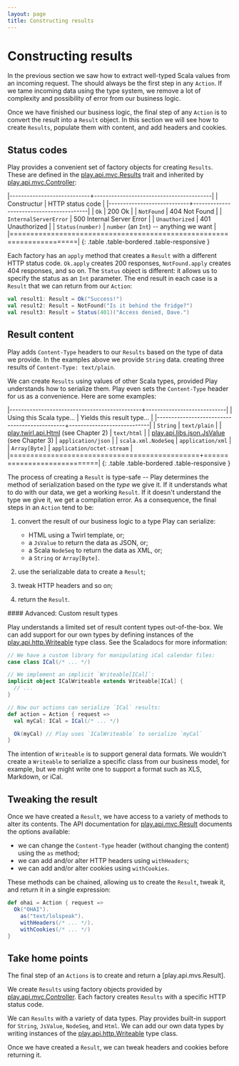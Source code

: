 ```yaml
---
layout: page
title: Constructing results
---
```


# Constructing results

In the previous section we saw how to extract well-typed Scala values from an incoming request. The should always be the first step in any `Action`. If we tame incoming data using the type system, we remove a lot of complexity and possibility of error from our business logic.

Once we have finished our business logic, the final step of any `Action` is to convert the result into a `Result` object. In this section we will see how to create `Results`, populate them with content, and add headers and cookies.

## Status codes

Play provides a convenient set of factory objects for creating `Results`. These are defined in the [play.api.mvc.Results] trait and inherited by [play.api.mvc.Controller]:

|----------------------------+-----------------------------------------|
| Constructur                | HTTP status code                        |
|----------------------------+-----------------------------------------|
| `Ok`                       | 200 Ok                                  |
| `NotFound`                 | 404 Not Found                           |
| `InternalServerError`      | 500 Internal Server Error               |
| `Unauthorized`             | 401 Unauthorized                        |
| `Status(number)`           | `number` (an `Int`) -- anything we want |
|======================================================================|
{: .table .table-bordered .table-responsive }

Each factory has an `apply` method that creates a `Result` with a different HTTP status code. `Ok.apply` creates 200 responses, `NotFound.apply` creates 404 responses, and so on. The `Status` object is different: it allows us to specify the status as an `Int` parameter. The end result in each case is a `Result` that we can return from our `Action`:

~~~ scala
val result1: Result = Ok("Success!")
val result2: Result = NotFound("Is it behind the fridge?")
val result3: Result = Status(401)("Access denied, Dave.")
~~~

[play.api.mvc.Results]:    https://www.playframework.com/documentation/2.3.x/api/scala/index.html#play.api.mvc.Results
[play.api.mvc.Controller]: https://www.playframework.com/documentation/2.3.x/api/scala/index.html#play.api.mvc.Controller
[play.api.mvc.Result]:     https://www.playframework.com/documentation/2.3.x/api/scala/index.html#play.api.mvc.Result

## Result content

Play adds `Content-Type` headers to our `Results` based on the type of data we provide. In the examples above we provide `String` data. creating three results of `Content-Type: text/plain`.

We can create `Results` using values of other Scala types, provided Play understands how to serialize them. Play even sets the `Content-Type` header for us as a convenience. Here are some examples:

|----------------------------------------------+----------------------------|
| Using this Scala type...                     | Yields this result type... |
|----------------------------------------------+----------------------------|
| `String`                                     | `text/plain`               |
| [play.twirl.api.Html] (see Chapter 2)        | `text/html`                |
| [play.api.libs.json.JsValue] (see Chapter 3) | `application/json`         |
| `scala.xml.NodeSeq`                          | `application/xml`          |
| `Array[Byte]`                                | `application/octet-stream` |
|==============================================+============================|
{: .table .table-bordered .table-responsive }

[play.twirl.api.Html]: https://github.com/playframework/twirl/blob/master/api/src/main/scala/play/twirl/api/Formats.scala
[play.api.libs.json.JsValue]: https://www.playframework.com/documentation/2.3.x/api/scala/index.html#play.api.libs.json.JsValue

The process of creating a `Result` is type-safe -- Play determines the method of serialization based on the *type* we give it. If it understands what to do with our data, we get a working `Result`. If it doesn't understand the type we give it, we get a compilation error. As a consequence, the final steps in an `Action` tend to be:

 1. convert the result of our business logic to a type Play can serialize:
    - HTML using a Twirl template, or;
    - a `JsValue` to return the data as JSON, or;
    - a Scala `NodeSeq` to return the data as XML, or;
    - a `String` or `Array[Byte]`.

 2. use the serializable data to create a `Result`;

 3. tweak HTTP headers and so on;

 4. return the `Result`.

<div class="callout callout-warning">
#### Advanced: Custom result types

Play understands a limited set of result content types out-of-the-box. We can add support for our own types by defining instances of the [play.api.http.Writeable] type class. See the Scaladocs for more information:

~~~ scala
// We have a custom library for manipulating iCal calendar files:
case class ICal(/* ... */)

// We implement an implicit `Writeable[ICal]`:
implicit object ICalWriteable extends Writeable[ICal] {
  // ...
}

// Now our actions can serialize `ICal` results:
def action = Action { request =>
  val myCal: ICal = ICal(/* ... */)

  Ok(myCal) // Play uses `ICalWriteable` to serialize `myCal`
}
~~~

The intention of `Writeable` is to support general data formats. We wouldn't create a `Writeable` to serialize a specific class from our business model, for example, but we might write one to support a format such as XLS, Markdown, or iCal.

[play.api.http.Writeable]: https://www.playframework.com/documentation/2.3.x/api/scala/index.html#play.api.http.Writeable
</div>

## Tweaking the result

Once we have created a `Result`, we have access to a variety of methods to alter its contents. The API documentation for [play.api.mvc.Result] documents the options available:

 - we can change the `Content-Type` header (without changing the content) using the `as` method;
 - we can add and/or alter HTTP headers using `withHeaders`;
 - we can add and/or alter cookies using `withCookies`.

These methods can be chained, allowing us to create the `Result`, tweak it, and return it in a single expression:

~~~ scala
def ohai = Action { request =>
  Ok("OHAI").
    as("text/lolspeak").
    withHeaders(/* ... */).
    withCookies(/* ... */)
}
~~~

[play.api.mvc.Result]: https://www.playframework.com/documentation/2.3.x/api/scala/index.html#play.api.mvc.Result

## Take home points

The final step of an `Actions` is to create and return a [play.api.mvs.Result].

We create `Results` using factory objects provided by [play.api.mvc.Controller]. Each factory creates `Results` with a specific HTTP status code.

We can `Results` with a variety of data types. Play provides built-in support for `String`, `JsValue`, `NodeSeq`, and `Html`. We can add our own data types by writing instances of the [play.api.http.Writeable] type class.

Once we have created a `Result`, we can tweak headers and cookies before returning it.

[play.api.mvc.Results]:    https://www.playframework.com/documentation/2.3.x/api/scala/index.html#play.api.mvc.Results
[play.api.mvc.Controller]: https://www.playframework.com/documentation/2.3.x/api/scala/index.html#play.api.mvc.Controller
[play.api.mvc.Result]:     https://www.playframework.com/documentation/2.3.x/api/scala/index.html#play.api.mvc.Result
[play.api.http.Writeable]: https://www.playframework.com/documentation/2.3.x/api/scala/index.html#play.api.http.Writeable
[play.twirl.api.Content]:  https://www.playframework.com/documentation/2.3.x/ScalaTemplates